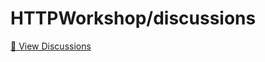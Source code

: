 # HTTPWorkshop/discussions


[💬 View Discussions](https://github.com/HTTPWorkshop/discussions/discussions)
